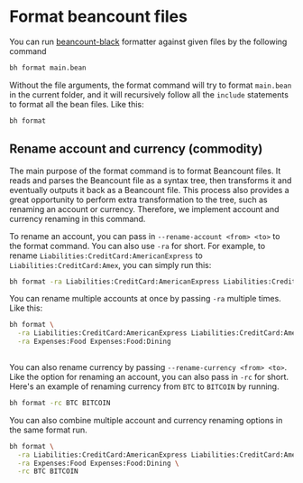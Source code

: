 # Format beancount files

You can run [beancount-black](https://github.com/LaunchPlatform/beancount-black) formatter against given files by the following command

```bash
bh format main.bean
```

Without the file arguments, the format command will try to format `main.bean` in the current folder, and it will recursively follow all the `include` statements to format all the bean files.
Like this:

```bash
bh format
```

## Rename account and currency (commodity)

The main purpose of the format command is to format Beancount files.
It reads and parses the Beancount file as a syntax tree, then transforms it and eventually outputs it back as a Beancount file.
This process also provides a great opportunity to perform extra transformation to the tree, such as renaming an account or currency.
Therefore, we implement account and currency renaming in this command.

To rename an account, you can pass in `--rename-account <from> <to>` to the format command. You can also use `-ra` for short.
For example, to rename `Liabilities:CreditCard:AmericanExpress` to `Liabilities:CreditCard:Amex`, you can simply run this:

```bash
bh format -ra Liabilities:CreditCard:AmericanExpress Liabilities:CreditCard:Amex
```

You can rename multiple accounts at once by passing `-ra` multiple times.
Like this:

```bash
bh format \
  -ra Liabilities:CreditCard:AmericanExpress Liabilities:CreditCard:Amex \
  -ra Expenses:Food Expenses:Food:Dining
  
```

You can also rename currency by passing `--rename-currency <from> <to>`.
Like the option for renaming an account, you can also pass in `-rc` for short.
Here's an example of renaming currency from `BTC` to `BITCOIN` by running.

 ```bash
bh format -rc BTC BITCOIN
```

You can also combine multiple account and currency renaming options in the same format run.

```bash
bh format \
  -ra Liabilities:CreditCard:AmericanExpress Liabilities:CreditCard:Amex \
  -ra Expenses:Food Expenses:Food:Dining \
  -rc BTC BITCOIN
  
```
